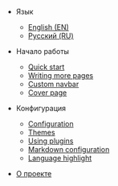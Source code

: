 * Язык

  * [English (EN)](/docsify-tmpl/)
  * [Русский (RU)](/docsify-tmpl/ru-RU/)

* Начало работы

  * [Quick start](quickstart.md)
  * [Writing more pages](more-pages.md)
  * [Custom navbar](custom-navbar.md)
  * [Cover page](cover.md)

* Конфигурация
  * [Configuration](configuration.md)
  * [Themes](themes.md)
  * [Using plugins](plugins.md)
  * [Markdown configuration](markdown.md)
  * [Language highlight](language-highlight.md)

* [О проекте](about.md)